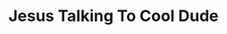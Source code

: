 ---
layout: post
title:  "Jesus Talking To Cool Dude"
categories: meme-template
template_id: 185
---